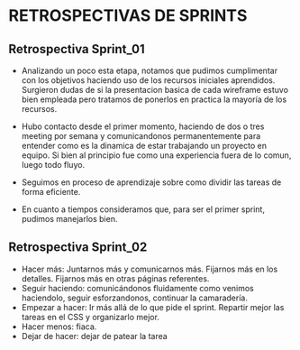 # RETROSPECTIVAS DE SPRINTS

## Retrospectiva Sprint_01

* Analizando un poco esta etapa, notamos que pudimos cumplimentar con los objetivos haciendo uso de los recursos iniciales aprendidos. Surgieron dudas de si la presentacion basica de cada wireframe estuvo bien empleada pero tratamos de ponerlos en practica la mayoría de los recursos.
  
* Hubo contacto desde el primer momento, haciendo de dos o tres meeting por semana y comunicandonos permanentemente para entender como es la dinamica de estar trabajando un proyecto en equipo. Si bien al principio fue como una experiencia fuera de lo comun, luego todo fluyo. 
  
* Seguimos en proceso de aprendizaje sobre como dividir las tareas de forma eficiente. 
  
* En cuanto a tiempos consideramos que, para ser el primer sprint, pudimos manejarlos bien. 


## Retrospectiva Sprint_02

* Hacer más: Juntarnos más y comunicarnos más. Fijarnos más en los detalles. Fijarnos más en otras páginas referentes.
* Seguir haciendo: comunicándonos fluidamente como venimos haciendolo, seguir esforzandonos, continuar la camaradería.
* Empezar a hacer: Ir más allá de lo que pide el sprint. Repartir mejor las tareas en el CSS y organizarlo mejor.
* Hacer menos: fiaca.
* Dejar de hacer: dejar de patear la tarea